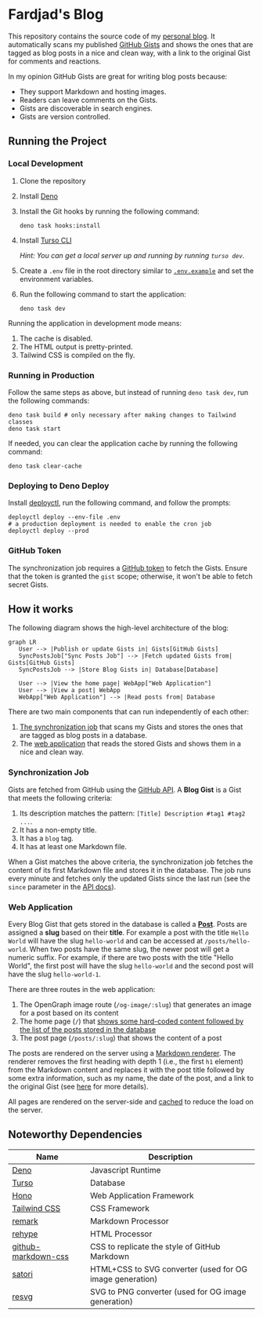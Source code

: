 # Fardjad's Blog

This repository contains the source code of my
[personal blog](https://blog.fardjad.com). It automatically scans my published
[GitHub Gists](https://gist.github.com/fardjad) and shows the ones that are
tagged as blog posts in a nice and clean way, with a link to the original Gist
for comments and reactions.

In my opinion GitHub Gists are great for writing blog posts because:

- They support Markdown and hosting images.
- Readers can leave comments on the Gists.
- Gists are discoverable in search engines.
- Gists are version controlled.

## Running the Project

### Local Development

1. Clone the repository
2. Install [Deno](https://docs.deno.com/runtime/manual/#install-deno)
3. Install the Git hooks by running the following command:

   ```shell
   deno task hooks:install
   ```
4. Install [Turso CLI](https://docs.turso.tech/quickstart)

   _Hint: You can get a local server up and running by running `turso dev`._
5. Create a `.env` file in the root directory similar to
   [`.env.example`](./.env.example) and set the environment variables.
6. Run the following command to start the application:

   ```shell
   deno task dev
   ```

Running the application in development mode means:

1. The cache is disabled.
2. The HTML output is pretty-printed.
3. Tailwind CSS is compiled on the fly.

### Running in Production

Follow the same steps as above, but instead of running `deno task dev`, run the
following commands:

```shell
deno task build # only necessary after making changes to Tailwind classes
deno task start
```

If needed, you can clear the application cache by running the following command:

```shell
deno task clear-cache
```

### Deploying to Deno Deploy

Install [deployctl](https://docs.deno.com/deploy/manual/), run the following
command, and follow the prompts:

```shell
deployctl deploy --env-file .env
# a production deployment is needed to enable the cron job
deployctl deploy --prod
```

### GitHub Token

The synchronization job requires a
[GitHub token](https://github.com/settings/tokens/new) to fetch the Gists.
Ensure that the token is granted the `gist` scope; otherwise, it won't be able
to fetch secret Gists.

## How it works

The following diagram shows the high-level architecture of the blog:

```mermaid
graph LR
   User --> |Publish or update Gists in| Gists[GitHub Gists]
   SyncPostsJob["Sync Posts Job"] --> |Fetch updated Gists from| Gists[GitHub Gists]
   SyncPostsJob --> |Store Blog Gists in| Database[Database]

   User --> |View the home page| WebApp["Web Application"]
   User --> |View a post| WebApp
   WebApp["Web Application"] --> |Read posts from| Database
```

There are two main components that can run independently of each other:

1. [The synchronization job](./src/cron/) that scans my Gists and stores the
   ones that are tagged as blog posts in a database.
2. The [web application](./src/server/app.ts) that reads the stored Gists and
   shows them in a nice and clean way.

### Synchronization Job

Gists are fetched from GitHub using the
[GitHub API](https://docs.github.com/en/rest/gists/gists?apiVersion=2022-11-28#list-gists-for-the-authenticated-user).
A **Blog Gist** is a Gist that meets the following criteria:

1. Its description matches the pattern: `[Title] Description #tag1 #tag2 ...`.
2. It has a non-empty title.
3. It has a `blog` tag.
4. It has at least one Markdown file.

When a Gist matches the above criteria, the synchronization job fetches the
content of its first Markdown file and stores it in the database. The job runs
every minute and fetches only the updated Gists since the last run (see the
`since` parameter in the
[API docs](https://docs.github.com/en/rest/gists/gists?apiVersion=2022-11-28#list-gists-for-the-authenticated-user--parameters)).

### Web Application

Every Blog Gist that gets stored in the database is called a
[**Post**](./src/blog/model/post.ts). Posts are assigned a **slug** based on
their **title**. For example a post with the title `Hello World` will have the
slug `hello-world` and can be accessed at `/posts/hello-world`. When two posts
have the same slug, the newer post will get a numeric suffix. For example, if
there are two posts with the title "Hello World", the first post will have the
slug `hello-world` and the second post will have the slug `hello-world-1`.

There are three routes in the web application:

1. The OpenGraph image route (`/og-image/:slug`) that generates an image for a
   post based on its content
1. The home page (`/`) that
   [shows some hard-coded content followed by the list of the posts stored in the database](./src/server/page/home.tsx)
1. The post page (`/posts/:slug`) that shows the content of a post

The posts are rendered on the server using a
[Markdown renderer](./src/markdown/markdown-renderer.ts). The renderer removes
the first heading with depth 1 (i.e., the first `h1` element) from the Markdown
content and replaces it with the post title followed by some extra information,
such as my name, the date of the post, and a link to the original Gist (see
[here](./src/server/page/post.tsx) for more details).

All pages are rendered on the server-side and
[cached](./src/server/cache/cache.ts) to reduce the load on the server.

## Noteworthy Dependencies

| Name                                                                       | Description                                              |
| -------------------------------------------------------------------------- | -------------------------------------------------------- |
| [Deno](https://deno.com/)                                                  | Javascript Runtime                                       |
| [Turso](https://turso.tech/)                                               | Database                                                 |
| [Hono](https://hono.dev/)                                                  | Web Application Framework                                |
| [Tailwind CSS](https://tailwindcss.com/)                                   | CSS Framework                                            |
| [remark](https://github.com/remarkjs)                                      | Markdown Processor                                       |
| [rehype](https://github.com/rehypejs)                                      | HTML Processor                                           |
| [github-markdown-css](https://github.com/sindresorhus/github-markdown-css) | CSS to replicate the style of GitHub Markdown            |
| [satori](https://github.com/vercel/satori)                                 | HTML+CSS to SVG converter (used for OG image generation) |
| [resvg](https://github.com/RazrFalcon/resvg)                               | SVG to PNG converter (used for OG image generation)      |

